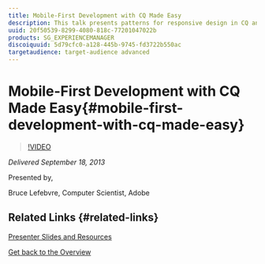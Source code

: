 ```yaml
---
title: Mobile-First Development with CQ Made Easy
description: This talk presents patterns for responsive design in CQ and explains how to provide a media-rich HTML5 mobile experience that performs on low-bandwidth connections. To demonstrate these patterns, we will work through the transformation of a CQ site from desktop only to mobile-first. We'll dive into how mobile-first design principles were used, adaptive images and progressive enhancement to create it, and we’ll discuss the pitfalls encountered along the way. The session is based on Bruce's talk during the CQ Conference in Basel, Switzerland (CQCON, 2013). 
uuid: 20f50539-8299-4080-818c-77201047022b
products: SG_EXPERIENCEMANAGER
discoiquuid: 5d79cfc0-a128-445b-9745-fd3722b550ac
targetaudience: target-audience advanced
---
```


# Mobile-First Development with CQ Made Easy{#mobile-first-development-with-cq-made-easy}

>[!VIDEO](https://video.tv.adobe.com/v/19572/?quality=9)

*Delivered September 18, 2013*

Presented by,

Bruce Lefebvre, Computer Scientist, Adobe

## Related Links {#related-links}

[Presenter Slides and Resources](http://brucelefebvre.com/blog/2013/09/18/cq-gems-mobile-first-development/)

[Get back to the Overview](https://helpx.adobe.com/experience-manager/kt/eseminars/gems/aem-index.html)  

